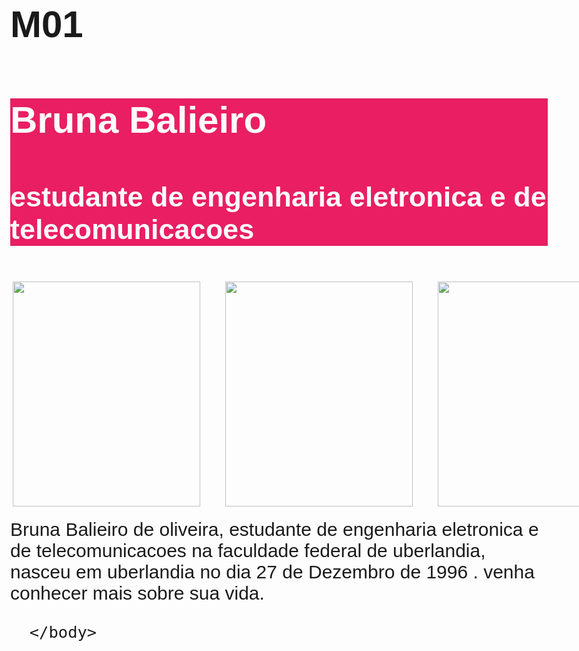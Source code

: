 # M01

<!DOCTYPE html>
<html>
<head>
    <link rel="stylesheet" type="text/css"
                    link href="https://fonts.googleapis.com/css?family=Asap" >
    <style>
      body{
        font-family: 'Asap', sans-serif;
        font-size: 30px;
      }
    </style>
    <meta http-equiv="Content-Type" content="text/html;charset=windows-1252">

</head>
<body>
<div  class="row" style="display: block, 
; background-color:#E91E63;">
<title class="">h1</title>
              <h1 style=" color:#fdfbfc;" >Bruna Balieiro </h1>
<h2 style=" color: #fbfbfc" >estudante de engenharia eletronica e de telecomunicacoes</h2>
      </div>
      <div class="row" class="image" style="display: flex">
      <div class="col-4">
      <img src="images/imagea.png"
      style=" width:300px;
      height:360px;
      margin:20px;
      margin-left: 4px" ">
      </div>
      <div class="col-4">
      <img src="images/spw.png"
      style=" width:300px;
      height:360px;
      margin: 20px"></div>
      <div class="col-4">
      	<img src="images/balada.png" style="width:300px;
      	height:360px;
      	margin:20px">
      </div>
</div>
      <div class= "row" class="description" >
          Bruna Balieiro de oliveira, estudante de engenharia eletronica e de telecomunicacoes na faculdade federal de uberlandia, nasceu em uberlandia no dia 27 de Dezembro de 1996 . venha conhecer mais sobre sua vida.</div>
                        
      </body>
  </html>

